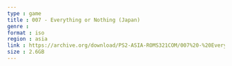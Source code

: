 ```yaml
---
type : game
title : 007 - Everything or Nothing (Japan)
genre : 
format : iso
region : asia
link : https://archive.org/download/PS2-ASIA-ROMS321COM/007%20-%20Everything%20or%20Nothing%20%28Japan%29.7z
size : 2.6GB
---
```

